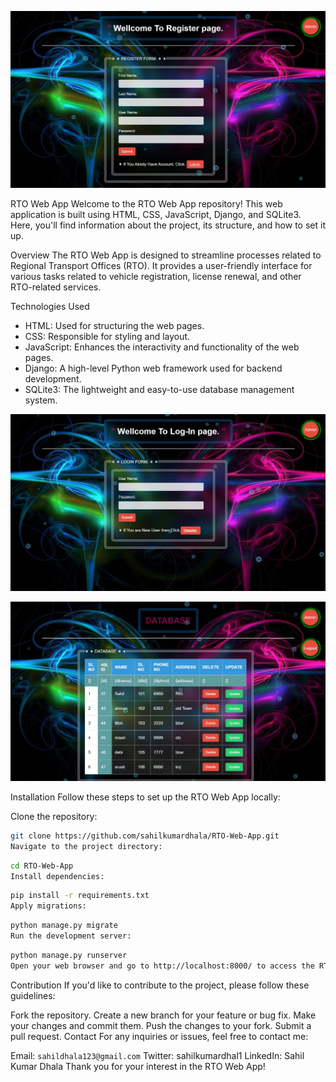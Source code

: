 ![web](https://github.com/sahilkumardhala/RTO-Web-App/blob/main/prototype%20Image/Register%20page.jpg)

RTO Web App
Welcome to the RTO Web App repository! This web application is built using HTML, CSS, JavaScript, Django, and SQLite3. Here, you'll find information about the project, its structure, and how to set it up.

Overview
The RTO Web App is designed to streamline processes related to Regional Transport Offices (RTO). It provides a user-friendly interface for various tasks related to vehicle registration, license renewal, and other RTO-related services.

Technologies Used
- HTML: Used for structuring the web pages.
- CSS: Responsible for styling and layout.
- JavaScript: Enhances the interactivity and functionality of the web pages.
- Django: A high-level Python web framework used for backend development.
- SQLite3: The lightweight and easy-to-use database management system.

![database](https://github.com/sahilkumardhala/RTO-Web-App/blob/main/prototype%20Image/Login%20page.jpg)

![database](https://github.com/sahilkumardhala/RTO-Web-App/blob/main/prototype%20Image/DATABASE.jpg)

Installation
Follow these steps to set up the RTO Web App locally:

Clone the repository:

```bash
git clone https://github.com/sahilkumardhala/RTO-Web-App.git
Navigate to the project directory:
```
```bash
cd RTO-Web-App
Install dependencies:
```
```bash
pip install -r requirements.txt
Apply migrations:
```
```bash
python manage.py migrate
Run the development server:
```
```bash
python manage.py runserver
Open your web browser and go to http://localhost:8000/ to access the RTO Web App.
```
Contribution
If you'd like to contribute to the project, please follow these guidelines:

Fork the repository.
Create a new branch for your feature or bug fix.
Make your changes and commit them.
Push the changes to your fork.
Submit a pull request.
Contact
For any inquiries or issues, feel free to contact me:

Email: `sahildhala123@gmail.com`
Twitter: sahilkumardhal1
LinkedIn: Sahil Kumar Dhala
Thank you for your interest in the RTO Web App!
